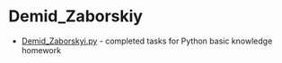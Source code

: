 # Demid_Zaborskiy
* [Demid_Zaborskyi.py](Demid_Zaborskyi.py) - completed tasks for Python basic knowledge homework 
